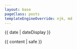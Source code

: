 ```yaml
---
layout: base
pageClass: posts
templateEngineOverride: njk, md
---
```


<p class="date">
  <time datetime="{{ date }}">{{ date | dateDisplay }}</time>
</p>
<main>
    {{ content | safe }}
</main>

